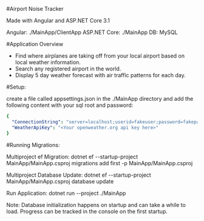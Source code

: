 #Airport Noise Tracker

Made with Angular and ASP.NET Core 3.1

Angular: ./MainApp/ClientApp
ASP.NET Core: ./MainApp
DB: MySQL

#Application Overview

- Find where airplanes are taking off from your local airport based on local weather information.
- Search any registered airport in the world.
- Display 5 day weather forecast with air traffic patterns for each day.

#Setup:

create a file called appsettings.json in the ./MainApp directory and add the following content with your sql root and password:
```yaml
{
  "ConnectionString": "server=localhost;userid=fakeuser;password=fakepassword;port=3306;database=relativitycapstone;SslMode=None",
  "WeatherApiKey": "<Your openweather.org api key here>"
}
```

#Running Migrations:

Multiproject ef Migration:
dotnet ef --startup-project MainApp/MainApp.csproj migrations add first -p MainApp/MainApp.csproj

Multiproject Database Update:
dotnet ef --startup-project MainApp/MainApp.csproj database update

Run Application:
dotnet run --project ./MainApp


Note: Database initialization happens on startup and can take a while to load. Progress can be tracked in the console on the first startup.
